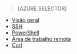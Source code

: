 > [AZURE.SELECTOR]
- [Visão geral](/pt-br/documentation/articles/hdinsight-use-mapreduce/)
- [SSH](/pt-br/documentation/articles/hdinsight-hadoop-use-mapreduce-ssh/)
- [PowerShell](/pt-br/documentation/articles/hdinsight-hadoop-use-mapreduce-powershell/)
- [Área de trabalho remota](/pt-br/documentation/articles/hdinsight-hadoop-use-mapreduce-remote-desktop/)
- [Curl](/pt-br/documentation/articles/hdinsight-hadoop-use-mapreduce-curl/)

<!--HONumber=45--> 
